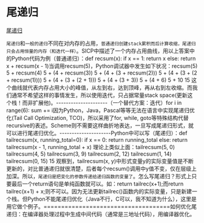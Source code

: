 <!--
 * @Author: tangdaoyong
 * @Date: 2021-03-01 10:14:18
 * @LastEditors: tangdaoyong
 * @LastEditTime: 2021-03-01 10:20:01
 * @Description: 尾递归
-->
# 尾递归

[尾递归](https://www.zhihu.com/question/20761771)


`尾递归`和`一般的递归`不同在对内存的占用，`普通递归创建stack累积而后计算收缩，尾递归只会占用恒量的内存（和迭代一样）`。SICP中描述了一个内存占用曲线，用以上答案中的Python代码为例（普通递归）：def recsum(x):
  if x == 1:
    return x
  else:
    return x + recsum(x - 1)当调用recsum(5)，Python调试器中发生如下状况：recsum(5)
5 + recsum(4)
5 + (4 + recsum(3))
5 + (4 + (3 + recsum(2)))
5 + (4 + (3 + (2 + recsum(1))))
5 + (4 + (3 + (2 + 1)))
5 + (4 + (3 + 3))
5 + (4 + 6)
5 + 10
15
这个曲线就代表内存占用大小的峰值，从左到右，达到顶峰，再从右到左收缩。而我们通常不希望这样的事情发生，所以使用迭代，只占据常量stack space(更新这个栈！而非扩展他)。---------------------（一个替代方案：迭代）for i in range(6):
  sum += i因为Python，Java，Pascal等等无法在语言中实现尾递归优化(Tail Call Optimization, TCO)，所以采用了for, while, goto等特殊结构代替recursive的表述。Scheme则不需要这样曲折地表达，一旦写成尾递归形式，就可以进行尾递归优化。---------------------Python中可以写（尾递归）：def tailrecsum(x, running_total=0):
  if x == 0:
    return running_total
  else:
    return tailrecsum(x - 1, running_total + x)
理论上类似上面：tailrecsum(5, 0)
tailrecsum(4, 5)
tailrecsum(3, 9)
tailrecsum(2, 12)
tailrecsum(1, 14)
tailrecsum(0, 15)
15
观察到，tailrecsum(x, y)中形式变量y的实际变量值是不断更新的，对比普通递归就很清楚，后者每个recsum()调用中y值不变，仅在层级上加深。所以，`尾递归是把变化的参数传递给递归函数的变量了`。怎么写尾递归？形式上只要最后一个return语句是单纯函数就可以。如：return tailrec(x+1);而return tailrec(x+1) + x;则不可以。因为无法更新tailrec()函数内的实际变量，只是新建一个栈。但Python不能尾递归优化（Java不行，C可以，我不知道为什么），这里是用它做个例子。====================================如何优化尾递归：在编译器处理过程中生成中间代码（通常是三地址代码），用编译器优化。